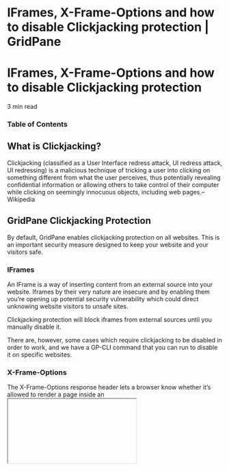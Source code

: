 # IFrames, X-Frame-Options and how to disable Clickjacking protection | GridPane

# IFrames, X-Frame-Options and how to disable Clickjacking protection

 

3 min read 

### Table of Contents

 

## What is Clickjacking?

Clickjacking (classified as a User Interface redress attack, UI redress attack, UI redressing) is a malicious technique of tricking a user into clicking on something different from what the user perceives, thus potentially revealing confidential information or allowing others to take control of their computer while clicking on seemingly innocuous objects, including web pages.– Wikipedia

 

## GridPane Clickjacking Protection

By default, GridPane enables clickjacking protection on all websites. This is an important security measure designed to keep your website and your visitors safe.

### IFrames

An IFrame is a way of inserting content from an external source into your website. Iframes by their very nature are insecure and by enabling them you’re opening up potential security vulnerability which could direct unknowing website visitors to unsafe sites.

Clickjacking protection will block iframes from external sources until you manually disable it.

There are, however, some cases which require clickjacking to be disabled in order to work, and we have a GP-CLI command that you can run to disable it on specific websites.

### X-Frame-Options

The X-Frame-Options response header lets a browser know whether it’s allowed to render a page inside an <iframe>, <frame>, <embed> or <object> tag.

Learn more about the X-Frame-Options response header here:https://developer.mozilla.org/en-US/docs/Web/HTTP/Headers/X-Frame-Options

 

## Disabling Clickjacking

If you need to disable clickjacking we recommend configuring and enabling CSP headers in its place. This will allow you to set sources for your iframes at a granular level. You can learn more about CSP headers in the following places:

How to create a Content Security Policy (CSP Header)

https://developer.mozilla.org/en-US/docs/Web/HTTP/CSP

### Option 1. Disable Clickjacking in the Customizer

You can disable Clickjacking on any of your websites directly inside your account on the Sites page. Simply click on the name of the website to open up the customizer, and you will see the Clickjacking toggle in the Settings tab:

### Option 2. Disable Clickjacking via GP-CLI

To turn off clickjacking protection on a specific website via GP-CLI, SSH into your server and run the following command (replacing “site.url” with your websites domain name):

```
gp site site.url -clickjacking-protection-off
```

Example:

```
gp site mywebsite.com -clickjacking-protection-off
```

If you need to re-enable it you can always do so in your website customizer, or run the following:

```
gp site site.url -clickjacking-protection-on
```

 

## Disabling Clickjacking for HTML and Other Static Files

In the case of HTML or other static files, in order to remove the X-Frame-Options you will need to manually add an Nginx include in the static context.

### Step 1. Create the config

To do this, first connect to your server over SSH, and then run the following command (replacing site.url for your websites URL):

```
nano /www/site.url/nginx/click-jack-static-context.conf
```

Add the following statement in the file:

```
more_clear_headers "x-frame-*";
```

Now save the file with CTRL+O and then Enter. Next hit CTRL+X to exit nano.

### Step 2. Check and reload Nginx

You will then need to check and reload Nginx.

Test your nginx syntax with:

```
nginx -t
```

If there are no errors present, reload nginx with the following command:

```
gp ngx reload
```

 

 

#### Search the Knowledge Base

Search ...

 Results

See all results

#### New to GridPane?

Get started with our FREE Core plan today! We bring the software, you bring the hardware.

[Create My Free Account](https://gridpane.com/checkout/?plan=core)

